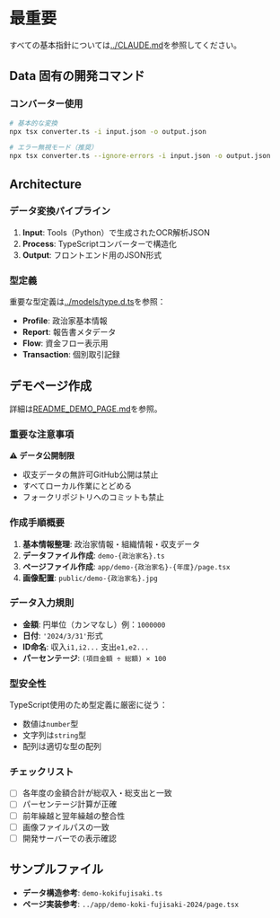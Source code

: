 # 最重要

すべての基本指針については[../CLAUDE.md](../CLAUDE.md)を参照してください。

## Data 固有の開発コマンド

### コンバーター使用
```bash
# 基本的な変換
npx tsx converter.ts -i input.json -o output.json

# エラー無視モード（推奨）
npx tsx converter.ts --ignore-errors -i input.json -o output.json
```

## Architecture

### データ変換パイプライン
1. **Input**: Tools（Python）で生成されたOCR解析JSON
2. **Process**: TypeScriptコンバーターで構造化
3. **Output**: フロントエンド用のJSON形式

### 型定義
重要な型定義は[../models/type.d.ts](../models/type.d.ts)を参照：
- **Profile**: 政治家基本情報
- **Report**: 報告書メタデータ
- **Flow**: 資金フロー表示用
- **Transaction**: 個別取引記録

## デモページ作成

詳細は[README_DEMO_PAGE.md](README_DEMO_PAGE.md)を参照。

### 重要な注意事項
**⚠️ データ公開制限**
- 収支データの無許可GitHub公開は禁止
- すべてローカル作業にとどめる
- フォークリポジトリへのコミットも禁止

### 作成手順概要
1. **基本情報整理**: 政治家情報・組織情報・収支データ
2. **データファイル作成**: `demo-{政治家名}.ts`
3. **ページファイル作成**: `app/demo-{政治家名}-{年度}/page.tsx`
4. **画像配置**: `public/demo-{政治家名}.jpg`

### データ入力規則
- **金額**: 円単位（カンマなし）例：`1000000`
- **日付**: `'2024/3/31'`形式
- **ID命名**: 収入`i1,i2...` 支出`e1,e2...`
- **パーセンテージ**: `(項目金額 ÷ 総額) × 100`

### 型安全性
TypeScript使用のため型定義に厳密に従う：
- 数値は`number`型
- 文字列は`string`型  
- 配列は適切な型の配列

### チェックリスト
- [ ] 各年度の金額合計が総収入・総支出と一致
- [ ] パーセンテージ計算が正確
- [ ] 前年繰越と翌年繰越の整合性
- [ ] 画像ファイルパスの一致
- [ ] 開発サーバーでの表示確認

## サンプルファイル
- **データ構造参考**: `demo-kokifujisaki.ts`
- **ページ実装参考**: `../app/demo-koki-fujisaki-2024/page.tsx`